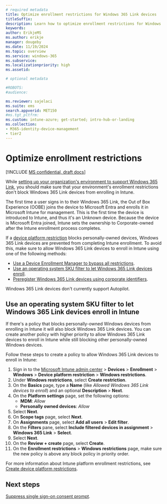```yaml
---
# required metadata
title: Optimize enrollment restrictions for Windows 365 Link devices
titleSuffix:
description: Learn how to optimize enrollment restrictions for Windows 365 Link devices.
keywords:
author: ErikjeMS  
ms.author: erikje
manager: dougeby
ms.date: 11/19/2024
ms.topic: overview
ms.service: windows-365
ms.subservice:
ms.localizationpriority: high
ms.assetid: 

# optional metadata

#ROBOTS:
#audience:

ms.reviewer: sajelaci
ms.suite: ems
search.appverid: MET150
#ms.tgt_pltfrm:
ms.custom: intune-azure; get-started; intro-hub-or-landing
ms.collection:
- M365-identity-device-management
- tier2
---
```


# Optimize enrollment restrictions

[!INCLUDE [MS confidential, draft docs](../includes/draft-doc.md)]

While [setting up your organization's environment to support Windows 365 Link](deployment-overview.md), you should make sure that your environment's enrollment restrictions don't block Windows 365 Link devices from enrolling in Intune.

The first time a user signs in to their Windows 365 Link, the Out of Box Experience (OOBE) joins the device to Microsoft Entra and enrolls it in Microsoft Intune for management. This is the first time the device is introduced to Intune, and thus it's an Unknown device. Because the device is Microsoft Entra joined, Intune sets the ownership to Corporate-owned after the Intune enrollment process completes.

If a [device platform restriction]() blocks personally-owned devices, Windows 365 Link devices are prevented from completing Intune enrollment. To avoid this, make sure to allow Windows 365 Link devices to enroll in Intune using one of the following methods:

- [Use a Device Enrollment Manager to bypass all restrictions](/mem/intune/enrollment/device-enrollment-manager-enroll).
- [Use an operating system SKU filter to let Windows 365 Link devices enroll](#use-an-operating-system-sku-filter-to-let-windows-365-link-devices-enroll-in-intune).
- [Preregister Windows 365 Link devices using corporate identifiers](/mem/intune/enrollment/corporate-identifiers-add#add-windows-corporate-identifiers).

Windows 365 Link devices don't currently support Autopilot.

## Use an operating system SKU filter to let Windows 365 Link devices enroll in Intune

If there's a policy that blocks personally-owned Windows devices from enrolling in Intune it will also block Windows 365 Link devices. You can create another policy with higher priority to allow Windows 365 Link devices to enroll in Intune while still blocking other personally-owned Windows devices.

Follow these steps to create a policy to allow Windows 365 Link devices to enroll in Intune:

1. Sign in to the [Microsoft Intune admin center](https://go.microsoft.com/fwlink/?linkid=2109431) > **Devices** > **Enrollment** > **Windows** > **Device platform restriction** > **Windows restrictions**.
2. Under **Windows restrictions**, select **Create restriction**.
3. On the **Basics** page, type a **Name** (like *Allowed Windows 365 Link devices to enroll*) and an optional **Description** > **Next**.
4. On the **Platform settings** page, set the following options:
    - **MDM**: *Allow*
    - **Personally owned devices**: *Allow*
5. Select **Next**.
6. On **Scope tags** page, select **Next**.
7. On **Assignments** page, select **Add all users** > **Edit filter**.
8. On the **Filters** pane, select **Include filtered devices in assignment** > **Windows 365 Link** > **Select**.
9. Select **Next**.
10. On the **Review + create** page, select **Create**.
11. On the **Enrollment restrictions** > **Windows restrictions** page, make sure the new policy is above any block policy in priority order.

For more information about Intune platform enrollment restrictions, see [Create device platform restrictions](/mem/intune/enrollment/create-device-platform-restrictions).

<!-- ########################## -->
## Next steps

[Suppress single sign-on consent prompt](single-sign-on-suppress.md).
